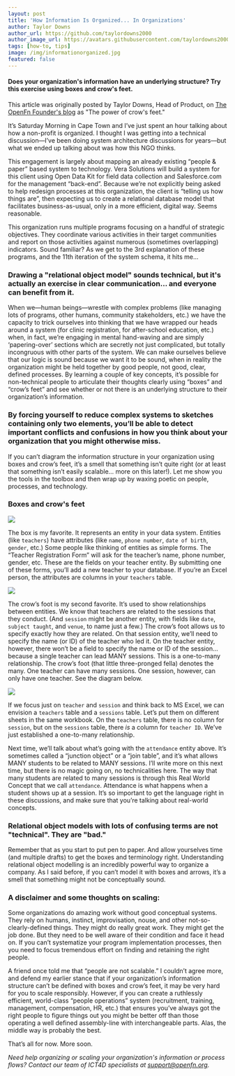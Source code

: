 ```yaml
---
layout: post
title: 'How Information Is Organized... In Organizations'
author: Taylor Downs
author_url: https://github.com/taylordowns2000
author_image_url: https://avatars.githubusercontent.com/taylordowns2000
tags: [how-to, tips]
image: /img/informationorganized.jpg
featured: false
---
```


#### Does your organization's information have an underlying structure? Try this exercise using boxes and crow's feet.

This article was originally posted by Taylor Downs, Head of Product, on
[The OpenFn Founder's blog](https://medium.com/@taylordowns2000) as "The power
of crow's feet."

It’s Saturday Morning in Cape Town and I’ve just spent an hour talking about how
a non-profit is organized. I thought I was getting into a technical
discussion—I’ve been doing system architecture discussions for years—but what we
ended up talking about was how this NGO thinks.

<!--truncate-->

This engagement is largely about mapping an already existing “people & paper”
based system to technology. Vera Solutions will build a system for this client
using Open Data Kit for field data collection and Salesforce.com for the
management “back-end”. Because we’re not explicitly being asked to help redesign
processes at this organization, the client is “telling us how things are”, then
expecting us to create a relational database model that facilitates
business-as-usual, only in a more efficient, digital way. Seems reasonable.

This organization runs multiple programs focusing on a handful of strategic
objectives. They coordinate various activities in their target communities and
report on those activities against numerous (sometimes overlapping) indicators.
Sound familiar? As we get to the 3rd explanation of these programs, and the 11th
iteration of the system schema, it hits me…

### Drawing a "relational object model" sounds technical, but it's actually an exercise in clear communication... and everyone can benefit from it.

When we—human beings—wrestle with complex problems (like managing lots of
programs, other humans, community stakeholders, etc.) we have the capacity to
trick ourselves into thinking that we have wrapped our heads around a system
(for clinic registration, for after-school education, etc.) when, in fact, we’re
engaging in mental hand-waving and are simply ‘papering-over’ sections which are
secretly not just complicated, but totally incongruous with other parts of the
system. We can make ourselves believe that our logic is sound because we want it
to be sound, when in reality the organization might be held together by good
people, not good, clear, defined processes. By learning a couple of key
concepts, it’s possible for non-technical people to articulate their thoughts
clearly using “boxes” and “crow’s feet” and see whether or not there is an
underlying structure to their organization’s information.

### By forcing yourself to reduce complex systems to sketches containing only two elements, you’ll be able to detect important conflicts and confusions in how you think about your organization that you might otherwise miss.

If you can’t diagram the information structure in your organization using boxes
and crow’s feet, it’s a smell that something isn’t quite right (or at least that
something isn’t easily scalable… more on this later!). Let me show you the tools
in the toolbox and then wrap up by waxing poetic on people, processes, and
technology.

### Boxes and crow's feet

![](/img/box5.png)

The box is my favorite. It represents an entity in your data system. Entities
(like `teachers`) have attributes (like `name`, `phone number`, `date of birth`,
`gender`, etc.) Some people like thinking of entities as simple forms. The
“Teacher Registration Form” will ask for the teacher’s name, phone number,
gender, etc. These are the fields on your teacher entity. By submitting one of
these forms, you’ll add a new teacher to your database. If you’re an Excel
person, the attributes are columns in your `teachers` table.

![](/img/crowsfeet2.png)

The crow’s foot is my second favorite. It’s used to show relationships between
entities. We know that teachers are related to the sessions that they conduct.
(And `session` might be another entity, with fields like `date`,
`subject taught`, and `venue`, to name just a few.) The crow’s foot allows us to
specify exactly how they are related. On that session entity, we’ll need to
specify the name (or ID) of the teacher who led it. On the teacher entity,
however, there won’t be a field to specify the name or ID of the session…
because a single teacher can lead MANY sessions. This is a one-to-many
relationship. The crow’s foot (that little three-pronged fella) denotes the
many. One teacher can have many sessions. One session, however, can only have
one teacher. See the diagram below.

![](/img/objectmodel3.png)

If we focus just on `teacher` and `session` and think back to MS Excel, we can
envision a `teachers` table and a `sessions` table. Let’s put them on different
sheets in the same workbook. On the `teachers` table, there is no column for
`session`, but on the `sessions` table, there _is_ a column for `teacher ID`.
We’ve just established a one-to-many relationship.

Next time, we’ll talk about what’s going with the `attendance` entity above.
It’s sometimes called a “junction object” or a “join table”, and it’s what
allows MANY students to be related to MANY sessions. I’ll write more on this
next time, but there is no magic going on, no technicalities here. The way that
many students are related to many sessions is through this Real World Concept
that we call `attendance`. Attendance is what happens when a student shows up at
a session. It’s so important to get the language right in these discussions, and
make sure that you’re talking about real-world concepts.

### Relational object models with lots of confusing terms are not "technical". They are "bad."

Remember that as you start to put pen to paper. And allow yourselves time (and
multiple drafts) to get the boxes and terminology right. Understanding
relational object modelling is an incredibly powerful way to organize a company.
As I said before, if you can’t model it with boxes and arrows, it’s a smell that
something might not be conceptually sound.

### A disclaimer and some thoughts on scaling:

Some organizations do amazing work without good conceptual systems. They rely on
humans, instinct, improvisation, nouse, and other not-so-clearly-defined things.
They might do really great work. They might get the job done. But they need to
be well aware of their condition and face it head on. If you can’t systematize
your program implementation processes, then you need to focus tremendous effort
on finding and retaining the right people.

A friend once told me that “people are not scalable.” I couldn’t agree more, and
defend my earlier stance that if your organization’s information structure can’t
be defined with boxes and crow’s feet, it may be very hard for you to scale
responsibly. However, if you can create a ruthlessly efficient, world-class
“people operations” system (recruitment, training, management, compensation, HR,
etc.) that ensures you’ve always got the right people to figure things out you
might be better off than those operating a well defined assembly-line with
interchangeable parts. Alas, the middle way is probably the best.

That’s all for now. More soon.

_Need help organizing or scaling your organization's information or process
flows? Contact our team of ICT4D specialists at
[support@openfn.org](mailto:support@openfn.org)._
